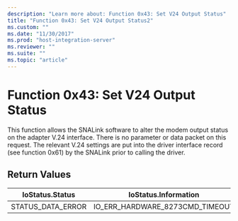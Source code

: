 ```yaml
---
description: "Learn more about: Function 0x43: Set V24 Output Status"
title: "Function 0x43: Set V24 Output Status2"
ms.custom: ""
ms.date: "11/30/2017"
ms.prod: "host-integration-server"
ms.reviewer: ""
ms.suite: ""
ms.topic: "article"
---
```

# Function 0x43: Set V24 Output Status
This function allows the SNALink software to alter the modem output status on the adapter V.24 interface. There is no parameter or data packet on this request. The relevant V.24 settings are put into the driver interface record (see function 0x61) by the SNALink prior to calling the driver.  
  
## Return Values  
  
|IoStatus.Status|IoStatus.Information|  
|---------------------|--------------------------|  
|STATUS_DATA_ERROR|IO_ERR_HARDWARE_8273CMD_TIMEOUT|
